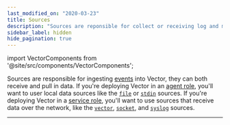 ```yaml
---
last_modified_on: "2020-03-23"
title: Sources
description: "Sources are reponsible for collect or receiving log and metrics data. These could be local sources, like a file, or a protocols, like HTTP or TCP."
sidebar_label: hidden
hide_pagination: true
---
```


import VectorComponents from '@site/src/components/VectorComponents';

Sources are responsible for ingesting [events][docs.data-model] into
Vector, they can both receive and pull in data. If you're deploying Vector in
an [agent role][docs.roles.agent], you'll want to user local data sources
like the [`file`][docs.sources.file] or [`stdin`][docs.sources.stdin] sources.
If you're deploying Vector in a [service role][docs.roles.service], you'll want
to use sources that receive data over the network, like the
[`vector`][docs.sources.vector], [`socket`][docs.sources.socket], and
[`syslog`][docs.sources.syslog] sources.

---

<VectorComponents titles={false} sinks={false} transforms={false} />


[docs.data-model]: /docs/about/data-model/
[docs.roles.agent]: /docs/setup/deployment/roles/agent/
[docs.roles.service]: /docs/setup/deployment/roles/service/
[docs.sources.file]: /docs/reference/sources/file/
[docs.sources.socket]: /docs/reference/sources/socket/
[docs.sources.stdin]: /docs/reference/sources/stdin/
[docs.sources.syslog]: /docs/reference/sources/syslog/
[docs.sources.vector]: /docs/reference/sources/vector/

